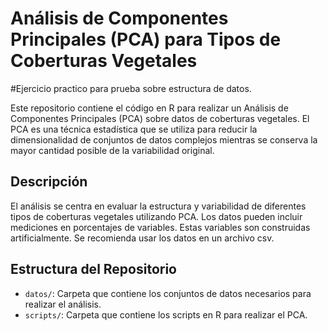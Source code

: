 # Análisis de Componentes Principales (PCA) para Tipos de Coberturas Vegetales
#Ejercicio practico para prueba sobre estructura de datos.

Este repositorio contiene el código en R para realizar un Análisis de Componentes Principales (PCA) sobre datos de coberturas vegetales. El PCA es una técnica estadística que se utiliza para reducir la dimensionalidad de conjuntos de datos complejos mientras se conserva la mayor cantidad posible de la variabilidad original.

## Descripción

El análisis se centra en evaluar la estructura y variabilidad de diferentes tipos de coberturas vegetales utilizando PCA. Los datos pueden incluir mediciones en porcentajes de variables. Estas variables son construidas artificialmente. Se recomienda usar los datos en un archivo csv.

## Estructura del Repositorio

- `datos/`: Carpeta que contiene los conjuntos de datos necesarios para realizar el análisis.
- `scripts/`: Carpeta que contiene los scripts en R para realizar el PCA.
